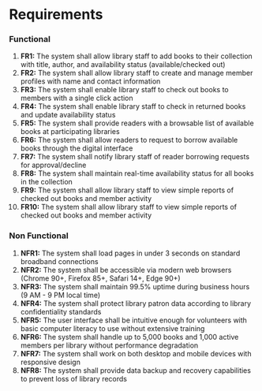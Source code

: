 # Requirements

### Functional

1. **FR1:** The system shall allow library staff to add books to their collection with title, author, and availability status (available/checked out)
2. **FR2:** The system shall allow library staff to create and manage member profiles with name and contact information
3. **FR3:** The system shall enable library staff to check out books to members with a single click action
4. **FR4:** The system shall enable library staff to check in returned books and update availability status
5. **FR5:** The system shall provide readers with a browsable list of available books at participating libraries
6. **FR6:** The system shall allow readers to request to borrow available books through the digital interface
7. **FR7:** The system shall notify library staff of reader borrowing requests for approval/decline
8. **FR8:** The system shall maintain real-time availability status for all books in the collection
9. **FR9:** The system shall allow library staff to view simple reports of checked out books and member activity
10. **FR10:** The system shall allow library staff to view simple reports of checked out books and member activity

### Non Functional

1. **NFR1:** The system shall load pages in under 3 seconds on standard broadband connections
2. **NFR2:** The system shall be accessible via modern web browsers (Chrome 90+, Firefox 85+, Safari 14+, Edge 90+)
3. **NFR3:** The system shall maintain 99.5% uptime during business hours (9 AM - 9 PM local time)
4. **NFR4:** The system shall protect library patron data according to library confidentiality standards
5. **NFR5:** The user interface shall be intuitive enough for volunteers with basic computer literacy to use without extensive training
6. **NFR6:** The system shall handle up to 5,000 books and 1,000 active members per library without performance degradation
7. **NFR7:** The system shall work on both desktop and mobile devices with responsive design
8. **NFR8:** The system shall provide data backup and recovery capabilities to prevent loss of library records
